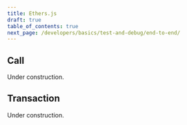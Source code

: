 ```yaml
---
title: Ethers.js
draft: true
table_of_contents: true
next_page: /developers/basics/test-and-debug/end-to-end/
---
```


## Call

Under construction.

## Transaction

Under construction.
